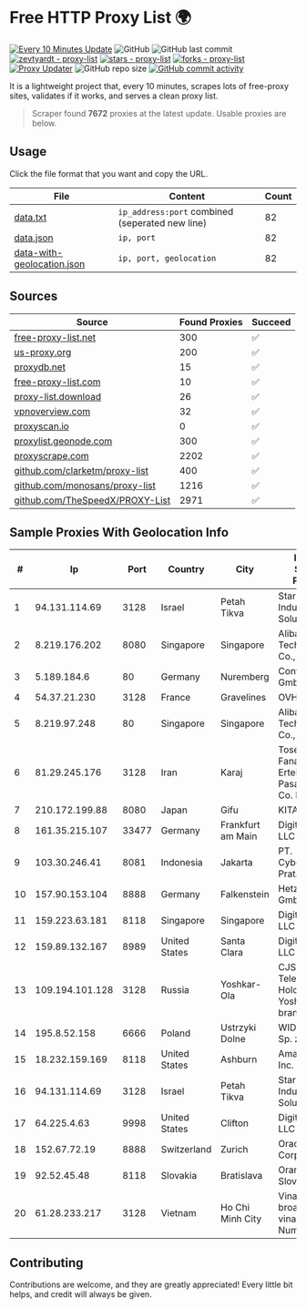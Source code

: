 
# Free HTTP Proxy List 🌍

[![Every 10 Minutes Update](https://github.com/mertguvencli/http-proxy-list/actions/workflows/main.yml/badge.svg?branch=main)](https://github.com/mertguvencli/http-proxy-list/actions/workflows/main.yml)
![GitHub](https://img.shields.io/github/license/mertguvencli/http-proxy-list)
![GitHub last commit](https://img.shields.io/github/last-commit/mertguvencli/http-proxy-list)
[![zevtyardt - proxy-list](https://img.shields.io/static/v1?label=zevtyardt&message=proxy-list&color=blue&logo=github)](https://github.com/zevtyardt/proxy-list "Go to GitHub repo")
[![stars - proxy-list](https://img.shields.io/github/stars/zevtyardt/proxy-list?style=social)](https://github.com/zevtyardt/proxy-list)
[![forks - proxy-list](https://img.shields.io/github/forks/zevtyardt/proxy-list?style=social)](https://github.com/zevtyardt/proxy-list)
[![Proxy Updater](https://github.com/zevtyardt/proxy-list/workflows/Proxy%20Updater/badge.svg)](https://github.com/zevtyardt/proxy-list/actions?query=workflow:"Proxy+Updater")
![GitHub repo size](https://img.shields.io/github/repo-size/zevtyardt/proxy-list)
[![GitHub commit activity](https://img.shields.io/github/commit-activity/m/zevtyardt/proxy-list?logo=commits)](https://github.com/zevtyardt/proxy-list/commits/main)

It is a lightweight project that, every 10 minutes, scrapes lots of free-proxy sites, validates if it works, and serves a clean proxy list.

> Scraper found **7672** proxies at the latest update. Usable proxies are below.

## Usage

Click the file format that you want and copy the URL.

|File|Content|Count|
|----|-------|-----|
|[data.txt](https://raw.githubusercontent.com/mertguvencli/http-proxy-list/main/proxy-list/data.txt)|`ip_address:port` combined (seperated new line)|82|
|[data.json](https://raw.githubusercontent.com/mertguvencli/http-proxy-list/main/proxy-list/data.json)|`ip, port`|82|
|[data-with-geolocation.json](https://raw.githubusercontent.com/mertguvencli/http-proxy-list/main/proxy-list/data-with-geolocation.json)|`ip, port, geolocation`|82|

## Sources

|Source|Found Proxies|Succeed|
|------|-------------|-------|
|[free-proxy-list.net](https://free-proxy-list.net)|300|✅|
|[us-proxy.org](https://www.us-proxy.org)|200|✅|
|[proxydb.net](http://proxydb.net)|15|✅|
|[free-proxy-list.com](https://free-proxy-list.com/?page=&port=&type%5B%5D=http&type%5B%5D=https&up_time=0&search=Search)|10|✅|
|[proxy-list.download](https://www.proxy-list.download/HTTP)|26|✅|
|[vpnoverview.com](https://vpnoverview.com/privacy/anonymous-browsing/free-proxy-servers)|32|✅|
|[proxyscan.io](https://www.proxyscan.io)|0|✅|
|[proxylist.geonode.com](https://proxylist.geonode.com/api/proxy-list?limit=300&page=1&sort_by=lastChecked&sort_type=desc&protocols=http,https)|300|✅|
|[proxyscrape.com](https://api.proxyscrape.com/v2/?request=displayproxies&protocol=http&timeout=10000&country=all&ssl=all&anonymity=all)|2202|✅|
|[github.com/clarketm/proxy-list](https://raw.githubusercontent.com/clarketm/proxy-list/master/proxy-list-raw.txt)|400|✅|
|[github.com/monosans/proxy-list](https://raw.githubusercontent.com/monosans/proxy-list/main/proxies/http.txt)|1216|✅|
|[github.com/TheSpeedX/PROXY-List](https://raw.githubusercontent.com/TheSpeedX/PROXY-List/master/http.txt)|2971|✅|


## Sample Proxies With Geolocation Info

|#|Ip|Port|Country|City|Internet Service Provider|
|-|--|----|-------|----|-------------------------|
|1|94.131.114.69|3128|Israel|Petah Tikva|Stark Industries Solutions LTD|
|2|8.219.176.202|8080|Singapore|Singapore|Alibaba (US) Technology Co., Ltd.|
|3|5.189.184.6|80|Germany|Nuremberg|Contabo GmbH|
|4|54.37.21.230|3128|France|Gravelines|OVH SAS|
|5|8.219.97.248|80|Singapore|Singapore|Alibaba (US) Technology Co., Ltd.|
|6|81.29.245.176|3128|Iran|Karaj|Tose'h Fanavari Ertebabat Pasargad Arian Co. PJS|
|7|210.172.199.88|8080|Japan|Gifu|KITAGATA|
|8|161.35.215.107|33477|Germany|Frankfurt am Main|DigitalOcean, LLC|
|9|103.30.246.41|8081|Indonesia|Jakarta|PT. Cybertechtonic Pratama|
|10|157.90.153.104|8888|Germany|Falkenstein|Hetzner Online GmbH|
|11|159.223.63.181|8118|Singapore|Singapore|DigitalOcean, LLC|
|12|159.89.132.167|8989|United States|Santa Clara|DigitalOcean, LLC|
|13|109.194.101.128|3128|Russia|Yoshkar-Ola|CJSC "ER-Telecom Holding" Yoshkar-Ola branch|
|14|195.8.52.158|6666|Poland|Ustrzyki Dolne|WIDE-NET II Sp. z o.o.|
|15|18.232.159.169|8118|United States|Ashburn|Amazon.com, Inc.|
|16|94.131.114.69|3128|Israel|Petah Tikva|Stark Industries Solutions LTD|
|17|64.225.4.63|9998|United States|Clifton|DigitalOcean, LLC|
|18|152.67.72.19|8888|Switzerland|Zurich|Oracle Corporation|
|19|92.52.45.48|8118|Slovakia|Bratislava|Orange Slovensko|
|20|61.28.233.217|3128|Vietnam|Ho Chi Minh City|Vinadata broadcast via vinagame AS Number|



## Contributing

Contributions are welcome, and they are greatly appreciated! Every
little bit helps, and credit will always be given.

